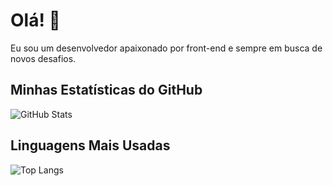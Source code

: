 # Olá! 👋

Eu sou um desenvolvedor apaixonado por front-end e sempre em busca de novos desafios.

## Minhas Estatísticas do GitHub
![GitHub Stats](https://github-readme-stats.vercel.app/api?username=hantonny&show_icons=true&theme=radical)

## Linguagens Mais Usadas
![Top Langs](https://github-readme-stats.vercel.app/api/top-langs/?username=hantonny&layout=compact&theme=radical)
